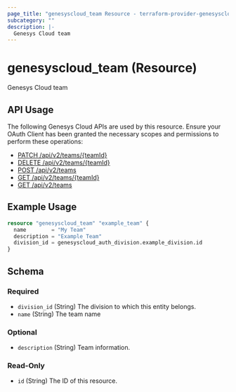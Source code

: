 ```yaml
---
page_title: "genesyscloud_team Resource - terraform-provider-genesyscloud"
subcategory: ""
description: |-
  Genesys Cloud team
---
```

# genesyscloud_team (Resource)

Genesys Cloud team

## API Usage
The following Genesys Cloud APIs are used by this resource. Ensure your OAuth Client has been granted the necessary scopes and permissions to perform these operations:

* [PATCH /api/v2/teams/{teamId}](https://developer.genesys.cloud/devapps/api-explorer#patch-api-v2-teams--teamId-)
* [DELETE /api/v2/teams/{teamId}](https://developer.genesys.cloud/devapps/api-explorer#delete-api-v2-teams--teamId-)
* [POST /api/v2/teams](https://developer.genesys.cloud/devapps/api-explorer#post-api-v2-teams)
* [GET /api/v2/teams/{teamId}](https://developer.genesys.cloud/devapps/api-explorer#get-api-v2-teams--teamId-)
* [GET /api/v2/teams](https://developer.genesys.cloud/devapps/api-explorer#get-api-v2-teams)



## Example Usage

```terraform
resource "genesyscloud_team" "example_team" {
  name        = "My Team"
  description = "Example Team"
  division_id = genesyscloud_auth_division.example_division.id
}
```

<!-- schema generated by tfplugindocs -->
## Schema

### Required

- `division_id` (String) The division to which this entity belongs.
- `name` (String) The team name

### Optional

- `description` (String) Team information.

### Read-Only

- `id` (String) The ID of this resource.

